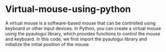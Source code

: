 # Virtual-mouse-using-python
A virtual mouse is a software-based mouse that can be controlled using keyboard or other input devices. In Python, you can create a virtual mouse using the pyautogui library, which provides functions to control the mouse and keyboard. In this code, we first import the pyautogui library and initialize the initial position of the mouse.
